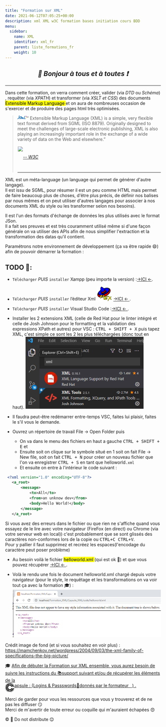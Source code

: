 ```yaml
---
title: "Formation sur XML"
date: 2021-06-12T07:05:25+00:00
description: xml XML w3C formation bases initiation cours BDD
menu:
  sidebar:
    name: XML
    identifier: xml_fr
    parent: liste_formations_fr
    weight: 10
---
```

*<center>:loudspeaker: Bonjour à tous et à toutes :heavy_exclamation_mark:</center>*
-
---

 Dans cette  formation, on verra comment créer, valider (via *DTD* ou *Schéma*) , requêter (via *XPATH*) et transformer (via *XSLT et CSS*) des documents <mark>Extensible Markup Language   </mark> et on aura de nombreuses occasion de s'exercer et de produire des pages html très optimisées.

><img style="float:left;vertical-align: middle;" src="xml_30.png">  “ Extensible Markup Language (XML) is a simple, very flexible text format derived from SGML (ISO 8879). Originally designed to meet the challenges of large-scale electronic publishing, XML is also playing an increasingly important role in the exchange of a wide variety of data<i class="fas fa-database"></i> on the Web and elsewhere.”
>
> <cite> [<img style="float:left; margin: 1px; " src="https://www.w3.org/2008/site/images/logo-w3c-mobile-lg"><span style="line-height:70px"> -- W3C <i class="fas fa-external-link-alt"></i>](https://www.w3.org/XML/)</cite>
><hr/>


XML est un méta-language (un language qui permet de générer d'autre langage).  
Il est issu de SGML, pour résumer il est un peu comme HTML mais permet de faire beaucoup plus de choses, d'être plus précis, de définir nos balises par nous mêmes et on peut utiliser d'autres langages pour associer à nos documents XML du style ou les transformer selon nos besoins).

Il est l'un des formats d'échange de données <i class="fas fa-database"></i> les plus utilisés avec le format JSon.  
Il a fait ses preuves et est très couramment utilisé même si d'une façon générale on va utiliser des APIs afin de nous simplifier l'extraction et la transformation des datas qu'il contient.

Paramétrons notre environnement de développement (ça va être rapide :smile:) afin de pouvoir démarrer la formation : 
## TODO  :roller_coaster:: 
- `Télécharger` *PUIS* `installer` Xampp (peu importe la version) :[->ICI <i class="fas fa-external-link-alt"></i><-](https://www.apachefriends.org/fr/index.html).
- `Télécharger` *PUIS* `installer` l’éditeur Xml <img style="vertical-align: bottom;" width="50px" src="mex.png"> [->ICI <i class="fas fa-external-link-alt"></i><- ](https://media4.obspm.fr/outils/mex/index.html).

- `Télécharger` *PUIS* `installer`  Visual Studio Code :[->ICI <i class="fas fa-external-link-alt"></i><- ](https://code.visualstudio.com/).
- Installer les 2 extensions XML (celle de Red Hat pour le linter intégré et celle de Josh Johnson pour le formatting et la validation des expressions XPath et autres) pour VSC : <kbd>CTRL + SHIFT + X</kbd> puis tapez XML, c'est simple ce sont les 2 les plus téléchargées (donc tout en haut).
![image install1](xml_install1.png)
- Il faudra peut-être redémarrer entre-temps VSC, faites lui plaisir, faites le s'il vous le demande.
- Ouvrez un répertoire de travail File -> Open Folder puis
  - On va dans le menu des fichiers en haut a gauche <kbd>CTRL + SHIFT + E</kbd> et 
  - Ensuite soit on clique sur le symbole situé en 1 soit on fait File -> New file, soit on fait <kbd>CTRL + N</kbd> pour  créer un nouveau fichier que l'on va enregistrer <kbd>CTRL + S</kbd> en tant que helloworld`.xml` 
  - Et ensuite on entre à l'intérieur le code suivant :
 ```xml
  <?xml version="1.0" encoding="UTF-8"?>
    <a_root>
        <message>
            <to>All</to>
            <from>an unknow dev</from>
            <body>Hello World!</body>
        </message>
    </a_root>
  ```
<div class="d-sm-block  alert alert-warning text-center" role="alert"> Si vous avez des erreurs dans le fichier ou que rien ne s'affiche quand vous essayez de le lire avec votre navigateur (FireFox (en direct) ou Chrome (via votre serveur web en local)) c'est probablement que se sont glissés des caractères non-conformes lors de la copie ou <kbd>CTRL+C CTRL+V</kbd>.<br/> Pour y pallier il faut supprimez et recréez les espaces(l'encodage du caractère peut poser problème)</div>

- Au besoin voilà le fichier <mark> helloworld.xml </mark> (qui est ok :tongue:) et que vous pouvez récupérer [->ICI <i class="fas fa-external-link-alt"></i><- ](helloworld.xml). 

- Volà le rendu une fois le document helloworld.xml chargé depuis votre navigateur (pour le style, le requêtage et les transformations on va voir tout ça avec la formation :mortar_board:) :
![image install2](xml_install2.png)

Crédit image de fond (et si vous souhaitez en voir plus) : https://mamchenkov.net/wordpress/2004/09/03/the-xml-family-of-specifications-the-big-picture/   

<div class="d-sm-block  alert alert-success  text-left" role="alert">

:mortar_board: [Afin de débuter la Formation sur XML ensemble, vous aurez besoin de suivre les instructions du :books:support suivant et/ou de récupérer les éléments de la <span style='display:FLEX;margin:0'> <img style="vertical-align: bottom;" src="/images/icones/w30/capsule_30.png" alt="C">apsule : (Logins & Passswords :closed_lock_with_key: donnés par le formateur &nbsp; <i class="fas fa-chalkboard-teacher"></i> &nbsp;)&nbsp; <i class="fas fa-external-link-alt"></i>.</span>](http://franpan.free.fr/formation/_xml323 "lien vers le site contenant les fichiers de la formation")
</div>

Merci de garder pour vous les ressources que vous y trouverez et de ne pas les diffuser :smirk:  
Merci de m'avertir de toute erreur ou coquille qui m'auraient échapées :heart_eyes:

:copyright: :no_entry_sign: Do not distribute    :relieved: